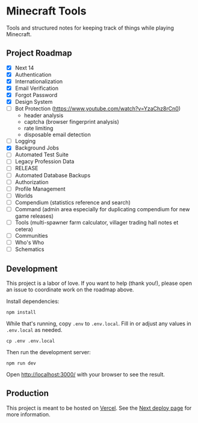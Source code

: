 # Minecraft Tools

Tools and structured notes for keeping track of things while playing Minecraft.

## Project Roadmap

- [x] Next 14
- [x] Authentication
- [x] Internationalization
- [x] Email Verification
- [x] Forgot Password
- [x] Design System
- [ ] Bot Protection (https://www.youtube.com/watch?v=YzaChz8rCn0)
  - header analysis
  - captcha (browser fingerprint analysis)
  - rate limiting
  - disposable email detection
- [ ] Logging
- [x] Background Jobs
- [ ] Automated Test Suite
- [ ] Legacy Profession Data
- [ ] RELEASE
- [ ] Automated Database Backups
- [ ] Authorization
- [ ] Profile Management
- [ ] Worlds
- [ ] Compendium (statistics reference and search)
- [ ] Command (admin area especially for duplicating compendium for new game releases)
- [ ] Tools (multi-spawner farm calculator, villager trading hall notes et cetera)
- [ ] Communities
- [ ] Who's Who
- [ ] Schematics

## Development

This project is a labor of love. If you want to help (thank you!), please open an issue to coordinate work on the roadmap above.

Install dependencies:

```shell
npm install
```

While that's running, copy `.env` to `.env.local`. Fill in or adjust any values in `.env.local` as needed.

```shell
cp .env .env.local
```

Then run the development server:

```shell
npm run dev
```

Open [http://localhost:3000/](http://localhost:3000/) with your browser to see the result.

## Production

This project is meant to be hosted on [Vercel](https://vercel.com/). See the [Next deploy page](https://nextjs.org/docs/app/building-your-application/deploying) for more information.
